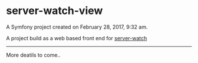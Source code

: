 server-watch-view
=================


A Symfony project created on February 28, 2017, 9:32 am.

A project build as a web based front end for [server-watch](https://github.com/JustinFuhrmeister-Clarke/server-watch)

---

More deatils to come..
